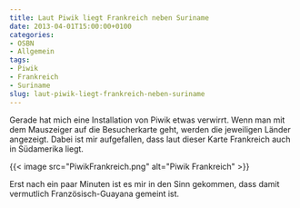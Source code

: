 ```yaml
---
title: Laut Piwik liegt Frankreich neben Suriname
date: 2013-04-01T15:00:00+0100
categories:
- OSBN
- Allgemein
tags:
- Piwik
- Frankreich
- Suriname
slug: laut-piwik-liegt-frankreich-neben-suriname
---
```

Gerade hat mich eine Installation von Piwik etwas verwirrt. Wenn man mit dem Mauszeiger auf die Besucherkarte geht, werden die jeweiligen Länder angezeigt. Dabei ist mir aufgefallen, dass laut dieser Karte Frankreich auch in Südamerika liegt.

{{< image src="PiwikFrankreich.png" alt="Piwik Frankreich" >}}

Erst nach ein paar Minuten ist es mir in den Sinn gekommen, dass damit vermutlich Französisch-Guayana gemeint ist.
